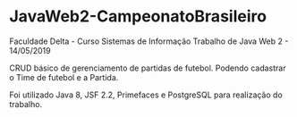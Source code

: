 # JavaWeb2-CampeonatoBrasileiro
Faculdade Delta - Curso Sistemas de Informação
Trabalho de Java Web 2 - 14/05/2019

CRUD básico de gerenciamento de partidas de futebol.
Podendo cadastrar o Time de futebol e a Partida.

Foi utilizado Java 8, JSF 2.2, Primefaces e PostgreSQL para realização do trabalho.

